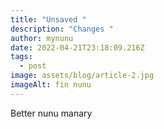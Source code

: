 ```yaml
---
title: "Unsaved "
description: "Changes "
author: mynunu
date: 2022-04-21T23:18:09.216Z
tags:
  - post
image: assets/blog/article-2.jpg
imageAlt: fin nunu
---
```

Better nunu manary
